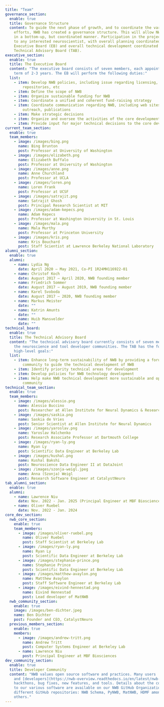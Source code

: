 ```yaml
---
title: "Team"
governance_section:
  enable: true
  title: Governance Structure
  content: To guide the next phase of growth, and to coordinate the various
    efforts, NWB has created a governance structure. This will allow NWB to grow
    in a bottom-up, but coordinated manner. Participation in the project is open
    to any interested neuroscientist, with overall planning coordinated by an
    Executive Board (EB) and overall technical development coordinated by a
    Technical Advisory Board (TAB).
executive_section:
  enable: true
  title: The Executive Board
  content: "The executive board consists of seven members, each appointed for a
    term of 2-3 years. The EB will perform the following duties:"
  list:
    - item: Develop NWB policies, including issue regarding licensing, code
        repositories, etc
    - item: Define the scope of NWB
    - item: Organize sustainable funding for NWB
    - item: Coordinate a unified and coherent fund-raising strategy
    - item: Coordinate communication regarding NWB, including web sites, community
        outreach, publications
    - item: Make strategic decisions
    - item: Organize and oversee the activities of the core development team
    - item: Provide input for major technical decisions to the core development team
current_team_section:
  enable: true
  team_members:
    - image: /images/bing.png
      name: Bing Brunton
      post: Professor at University of Washington
    - image: /images/elizabeth.png
      name: Elizabeth Buffalo
      post: Professor at University of Washington
    - image: /images/anne.png
      name: Anne Churchland
      post: Professor at UCLA
    - image: /images/loren.png
      name: Loren Frank
      post: Professor at UCSF
    - image: /images/satrajit.png
      name: Satrajit Ghosh
      post: Principal Research Scientist at MIT
    - image: /images/adam-kepecs.png
      name: Adam Kepecs
      post: Professor at Washington University in St. Louis
    - image: /images/mala.png
      name: Mala Murthy
      post: Professor at Princeton University
    - image: /images/kris.png
      name: Kris Bouchard
      post: Staff Scientist at Lawrence Berkeley National Laboratory
alumni_section:
  enable: true
  alumni:
    - name: Lydia Ng
      date: April 2020 – May 2021, Co-PI 1R24MH116922-01
    - name: Christof Koch
      date: August 2017 – April 2020, NWB founding member
    - name: Friedrich Sommer
      date: August 2017 – August 2019, NWB founding member
    - name: Karel Svoboda
      date: August 2017 – 2020, NWB founding member
    - name: Markus Meister
      date: ""
    - name: Katrin Amunts
      date: ""
    - name: Huib Mansvelder
      date: ""
technical_board:
  enable: true
  title: The Technical Advisory Board
  content: "The technical advisory board currently consists of seven members from
    the neuroscience and tool developer communities. The TAB has the following
    high-level goals:"
  list:
    - item: Enhance long-term sustainability of NWB by providing a forum for the
        community to guide the technical development of NWB
    - item: Identify priority technical areas for development
    - item: Develop policies for NWB technology development
    - item: Help make NWB technical development more sustainable and open to the
        community
technical_team_section:
  enable: true
  team_members:
    - image: /images/alessio.png
      name: Alessio Buccino
      post: Researcher at Allen Institute for Neural Dynamics & Research Software Engineer at CatalystNeuro
    - image: /images/saskia.png
      name: Saskia de Vries
      post: Senior Scientist at Allen Institute for Neural Dynamics
    - image: /images/yaroslav.png
      name: Yaroslav Halchenko
      post: Research Associate Professor at Dartmouth College
    - image: /images/ryan-ly.png
      name: Ryan Ly
      post: Scientific Data Engineer at Berkeley Lab
    - image: /images/kushal.png
      name: Kushal Bakshi
      post: Neuroscience Data Engineer II at DataJoint
    - image: /images/szonja-weigl.jpeg
      name: Anna (Szonja) Weigl
      post: Research Software Engineer at CatalystNeuro
tab_alumni_section:
  enable: true
  alumni:
    - name: Lawrence Niu
      date: Nov. 2022 - Jan. 2025 (Principal Engineer at MBF Biosciences)
    - name: Oliver Ruebel
      date: Nov. 2022 - Jan. 2024
core_dev_section:
  nwb_core_section:
    enable: true
    team_members:
      - image: /images/oliver-ruebel.png
        name: Oliver Ruebel
        post: Staff Scientist at Berkeley Lab
      - image: /images/ryan-ly.png
        name: Ryan Ly
        post: Scientific Data Engineer at Berkeley Lab
      - image: /images/stephanie-prince.png
        name: Stephanie Prince
        post: Scientific Data Engineer at Berkeley Lab
      - image: /images/matthew-avaylon.png
        name: Matthew Avaylon
        post: Staff Software Engineer at Berkeley Lab
      - image: /images/eivind-hennestad.png
        name: Eivind Hennestad
        post: Lead developer of MatNWB
  nwb_community_section:
    enable: true
    image: /images/ben-dichter.jpeg
    name: Ben Dichter
    post: Founder and CEO, CatalystNeuro
  previous_members_section:
    enable: true
    members:
      - image: /images/andrew-tritt.png
        name: Andrew Tritt
        post: Computer Systems Engineer at Berkeley Lab
      - name: Lawrence Niu
        post: Principal Engineer at MBF Biosciences 
dev_community_section:
  enable: true
  title: Developer Community
  content: "NWB values open source software and practices. Many users
    and [developers](https://nwb-overview.readthedocs.io/en/latest/nwb-project-analytics/docs/source/code_stat_pages/code_stats_main.html#contributors) from our community have contributed to NWB as part of
    hackthons, bug fixes, new features, and tools. Details about the contributors
    to our various software are available on our NWB GitHub Organization and the
    different GitHub repositories: NWB Schema, PyNWB, MatNWB, HDMF among many
    others."
---
```

